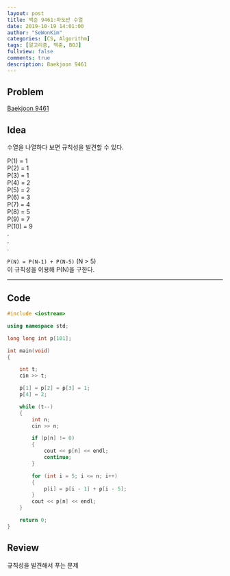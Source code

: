 ```yaml
---
layout: post
title: 백준 9461:파도반 수열
date: 2019-10-19 14:01:00
author: "SeWonKim"
categories: [CS, Algorithm]
tags: [알고리즘, 백준, BOJ]
fullview: false
comments: true
description: Baekjoon 9461
---
```


## Problem

[Baekjoon 9461](https://www.acmicpc.net/problem/9461)

## Idea

수열을 나열하다 보면 규칙성을 발견할 수 있다.

P(1) = 1    
P(2) = 1    
P(3) = 1      
P(4) = 2     
P(5) = 2     
P(6) = 3     
P(7) = 4    
P(8) = 5      
P(9) = 7    
P(10) = 9     
   .    
   .    
   .    

`P(N) = P(N-1) + P(N-5)` (N > 5)      
이 규칙성을 이용해 P(N)을 구한다.

---

## Code

```cpp
#include <iostream>

using namespace std;

long long int p[101];

int main(void)
{

    int t;
    cin >> t;

    p[1] = p[2] = p[3] = 1;
    p[4] = 2;

    while (t--)
    {
        int n;
        cin >> n;

        if (p[n] != 0)
        {
            cout << p[n] << endl;
            continue;
        }

        for (int i = 5; i <= n; i++)
        {
            p[i] = p[i - 1] + p[i - 5];
        }
        cout << p[n] << endl;
    }

    return 0;
}
```

## Review

규칙성을 발견해서 푸는 문제
